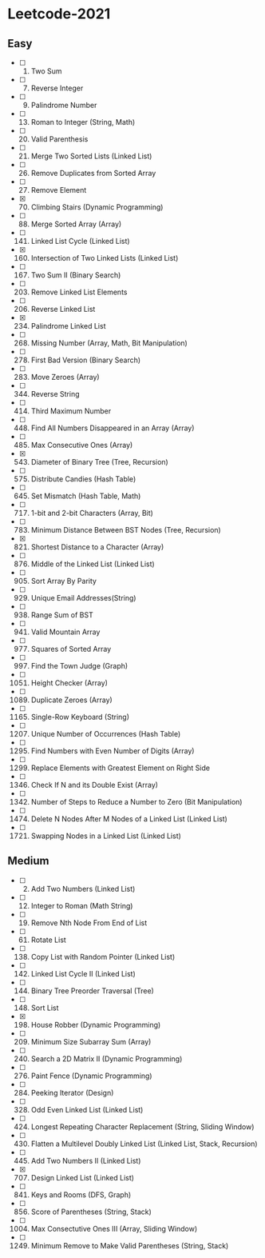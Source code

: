 # Leetcode-2021

## Easy 
- [ ] 1. Two Sum <br>
- [ ] 7. Reverse Integer <br>
- [ ] 9. Palindrome Number <br>
- [ ] 13. Roman to Integer (String, Math) <br>

- [ ] 20. Valid Parenthesis <br>
- [ ] 21. Merge Two Sorted Lists (Linked List) <br>
- [ ] 26. Remove Duplicates from Sorted Array <br>
- [ ] 27. Remove Element <br>
- [x] 70. Climbing Stairs (Dynamic Programming) <br>
- [ ] 88. Merge Sorted Array (Array) <br>
- [ ] 141. Linked List Cycle (Linked List) <br>
- [x] 160. Intersection of Two Linked Lists (Linked List) <br>
- [ ] 167. Two Sum II (Binary Search) <br>

- [ ] 203. Remove Linked List Elements <br>
- [ ] 206. Reverse Linked List <br>
- [x] 234. Palindrome Linked List <br>
- [ ] 268. Missing Number (Array, Math, Bit Manipulation) <br>
- [ ] 278. First Bad Version (Binary Search) <br>

- [ ] 283. Move Zeroes (Array)<br>
- [ ] 344. Reverse String <br>
- [ ] 414. Third Maximum Number <br>
- [ ] 448. Find All Numbers Disappeared in an Array (Array) <br>
- [ ] 485. Max Consecutive Ones (Array) <br>
- [x] 543. Diameter of Binary Tree (Tree, Recursion) <br>
- [ ] 575. Distribute Candies (Hash Table) <br>
- [ ] 645. Set Mismatch (Hash Table, Math) <br>

- [ ] 717. 1-bit and 2-bit Characters (Array, Bit) <br>
- [ ] 783. Minimum Distance Between BST Nodes (Tree, Recursion)<br>
- [x] 821. Shortest Distance to a Character (Array) <br>

- [ ] 876. Middle of the Linked List (Linked List)<br>
- [ ] 905. Sort Array By Parity <br>
- [ ] 929. Unique Email Addresses(String) <br>

- [ ] 938. Range Sum of BST <br>
- [ ] 941. Valid Mountain Array <br>
- [ ] 977. Squares of Sorted Array <br>
- [ ] 997. Find the Town Judge (Graph) <br>

- [ ] 1051. Height Checker (Array) <br>
- [ ] 1089. Duplicate Zeroes (Array) <br>
- [ ] 1165. Single-Row Keyboard (String) <br>
- [ ] 1207. Unique Number of Occurrences (Hash Table) <br>

- [ ] 1295. Find Numbers with Even Number of Digits (Array) <br>
- [ ] 1299. Replace Elements with Greatest Element on Right Side <br>
- [ ] 1346. Check If N and its Double Exist (Array) <br>

- [ ] 1342. Number of Steps to Reduce a Number to Zero (Bit Manipulation) <br>

- [ ] 1474. Delete N Nodes After M Nodes of a Linked List (Linked List) <br>
- [ ] 1721. Swapping Nodes in a Linked List (Linked List) <br>




## Medium
- [ ] 2. Add Two Numbers (Linked List) <br>
- [ ] 12. Integer to Roman (Math String) <br>

- [ ] 19. Remove Nth Node From End of List <br>
- [ ] 61. Rotate List <br>
- [ ] 138. Copy List with Random Pointer (Linked List) <br>
- [ ] 142. Linked List Cycle II (Linked List)<br>
- [ ] 144. Binary Tree Preorder Traversal (Tree) <br>
- [ ] 148. Sort List <br>
- [x] 198. House Robber (Dynamic Programming) <br>

- [ ] 209. Minimum Size Subarray Sum (Array) <br>
- [ ] 240. Search a 2D Matrix II (Dynamic Programming) <br>

- [ ] 276. Paint Fence (Dynamic Programming) <br>
- [ ] 284. Peeking Iterator (Design) <br>

- [ ] 328. Odd Even Linked List (Linked List) <br>
- [ ] 424. Longest Repeating Character Replacement (String, Sliding Window)<br>
- [ ] 430. Flatten a Multilevel Doubly Linked List (Linked List, Stack, Recursion) <br>
- [ ] 445. Add Two Numbers II (Linked List) <br>

- [x] 707. Design Linked List (Linked List) <br>
- [ ] 841. Keys and Rooms (DFS, Graph) <br>

- [ ] 856. Score of Parentheses (String, Stack) <br>

- [ ] 1004. Max Consectutive Ones III (Array, Sliding Window) <br>

- [ ] 1249. Minimum Remove to Make Valid Parentheses (String, Stack) <br>

